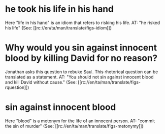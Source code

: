 # he took his life in his hand

Here "life in his hand" is an idiom that refers to risking his life. AT: "he risked his life" (See: [[rc://en/ta/man/translate/figs-idiom]])

# Why would you sin against innocent blood by killing David for no reason?

Jonathan asks this question to rebuke Saul. This rhetorical question can be translated as a statement. AT: "You should not sin against innocent blood and kill David without cause." (See: [[rc://en/ta/man/translate/figs-rquestion]])

# sin against innocent blood

Here "blood" is a metonym for the life of an innocent person. AT: "commit the sin of murder" (See: [[rc://en/ta/man/translate/figs-metonymy]])


